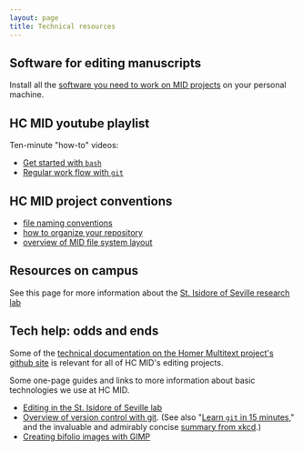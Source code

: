 ```yaml
---
layout: page
title: Technical resources
---
```


## Software for editing manuscripts

Install all the [software you need to work on MID projects](software) on your personal machine.


## HC MID youtube playlist

Ten-minute "how-to" videos:

- [Get started with `bash`](https://www.youtube.com/watch?v=lSfNQIeb0uo&feature=youtu.be)
- [Regular work flow with `git`](https://www.youtube.com/watch?v=RQXE8E0U9a8&feature=youtu.be)


## HC MID project conventions

-   [file naming conventions](file-names)
-   [how to organize your repository](organize-your-repo)
-   [overview of MID file system layout](file-layout)

## Resources on campus ##


See this page for more information about the [St. Isidore of Seville research lab](isidore)





## Tech help: odds and ends

Some of the [technical documentation on the Homer Multitext project's github site][hmtdoc] is relevant for all of HC MID's editing projects.

[hmtdoc]: http://homermultitext.github.io/hmt-docs/


Some one-page guides and links to more information about basic technologies we use at HC MID.



- [Editing in the St. Isidore of Seville lab](editing-in-lab)
- [Overview of version control with git](git-intro).  (See also "[Learn `git` in 15 minutes](http://try.github.io/levels/1/challenges/1)," and the invaluable and admirably concise [summary from xkcd](http://xkcd.com/1597/).)
- [Creating bifolio images with GIMP](gimp-bifolio)
